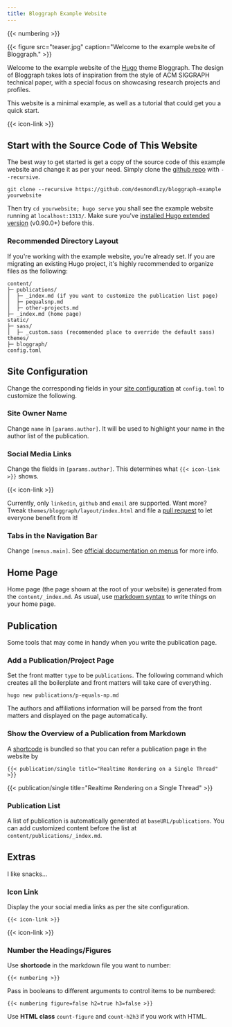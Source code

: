 ```yaml
---
title: Bloggraph Example Website
---
```


{{< numbering >}}

{{< figure src="teaser.jpg" caption="Welcome to the example website of Bloggraph." >}}

Welcome to the example website of the [Hugo](https://gohugo.io) theme Bloggraph. 
The design of Bloggraph takes lots of inspiration from the style of ACM SIGGRAPH technical paper,
with a special focus on showcasing research projects and profiles.

This website is a minimal example, as well as a tutorial that could get you a quick start.

{{< icon-link >}}

## Start with the Source Code of This Website

The best way to get started is get a copy of the source code of this example website and change it as per your need. 
Simply clone the [github repo](https://github.com/desmondlzy/bloggraph-example) with `--recursive`.
```
git clone --recursive https://github.com/desmondlzy/bloggraph-example yourwebsite
```

Then try `cd yourwebsite; hugo serve` you shall see the example website running at `localhost:1313/`. Make sure you've [installed Hugo extended version](https://gohugo.io/getting-started/installing/) (v0.90.0+) before this.

### Recommended Directory Layout

If you're working with the example website, you're already set. If you are migrating an existing Hugo project, it's highly recommended to organize files as the following:

```
content/
├─ publications/
│  ├─ _index.md (if you want to customize the publication list page)
│  ├─ pequalsnp.md
│  ├─ other-projects.md
├─ _index.md (home page)
static/
├─ sass/
│  ├─ _custom.sass (recommended place to override the default sass)
themes/
├─ bloggraph/
config.toml
```

## Site Configuration

Change the corresponding fields in your [site configuration](https://gohugo.io/getting-started/configuration/#configuration-file) at `config.toml` to customize the following.

### Site Owner Name

Change `name` in `[params.author]`. It will be used to highlight your name in the author list of the publication.

### Social Media Links

Change the fields in `[params.author]`. This determines what <code>{{&lt; icon-link >}}</code> shows.

{{< icon-link >}}

Currently, only `linkedin`, `github` and `email` are supported.
Want more? Tweak `themes/bloggraph/layout/index.html` and file a [pull request](https://github.com/desmondlzy/bloggraph/pulls) to let everyone benefit from it!

### Tabs in the Navigation Bar

Change `[menus.main]`. See [official documentation on menus](https://gohugo.io/content-management/menus) for more info.

## Home Page

Home page (the page shown at the root of your website) is generated from the `content/_index.md`. As usual, use [markdown syntax](https://www.markdownguide.org/) to write things on your home page.


## Publication

Some tools that may come in handy when you write the publication page.


### Add a Publication/Project Page

Set the front matter `type` to be `publications`.
The following command which creates all the boilerplate and front matters will take care of everything.

```
hugo new publications/p-equals-np.md
```

The authors and affiliations information will be parsed from the front matters and displayed on the page automatically.

### Show the Overview of a Publication from Markdown

A [shortcode](https://gohugo.io/content-management/shortcodes) is bundled so that you can refer a publication page in the website by 

<pre><code>{{&lt; publication/single title="Realtime Rendering on a Single Thread" >}}</code></pre> 

{{< publication/single title="Realtime Rendering on a Single Thread" >}}

### Publication List

A list of publication is automatically generated at `baseURL/publications`. You can add customized content before the list at `content/publications/_index.md`.

## Extras

I like snacks...

### Icon Link

Display the your social media links as per the site configuration.

<pre><code>{{&lt; icon-link >}}</code></pre>

{{< icon-link >}}

### Number the Headings/Figures

Use __shortcode__ in the markdown file you want to number:

<pre><code>{{&lt; numbering >}}</code></pre>

Pass in booleans to different arguments to control items to be numbered:

<pre><code>{{&lt; numbering figure=false h2=true h3=false >}}</code></pre>

Use __HTML class__ `count-figure` and `count-h2h3` if you work with HTML.